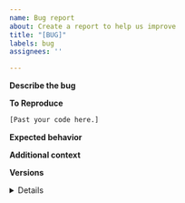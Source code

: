 ```yaml
---
name: Bug report
about: Create a report to help us improve
title: "[BUG]"
labels: bug
assignees: ''

---
```


**Describe the bug**
<!--
A clear and concise description of what the bug is.
-->

**To Reproduce**
<!--
Add a Minimal, Complete, and Verifiable example (for more details, see e.g. 
https://stackoverflow.com/help/mcve

If the code is too long, feel free to put it in a public gist and link
it in the issue: https://gist.github.com
-->

```python
[Past your code here.]
```

**Expected behavior**
<!--
A clear and concise description of what you expected to happen.
-->

**Additional context**
<!--
Add any other context about the problem here.
-->

**Versions**
<details>

<!--
Please run the following snippet and paste the output here.
import platform; print(platform.platform())
import sys; print("Python", sys.version)
import numpy; print("NumPy", numpy.__version__)
import scipy; print("SciPy", scipy.__version__)
import sktime; print("sktime", sktime.__version__)
-->

</details>

<!-- Thanks for contributing! -->
